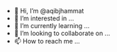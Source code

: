 - 👋 Hi, I’m @aqibjhammat
- 👀 I’m interested in ...
- 🌱 I’m currently learning ...
- 💞️ I’m looking to collaborate on ...
- 📫 How to reach me ...

<!---
aqibjhammat/aqibjhammat is a ✨ special ✨ repository because its `README.md` (this file) appears on your GitHub profile.
You can click the Preview link to take a look at your changes.
--->
